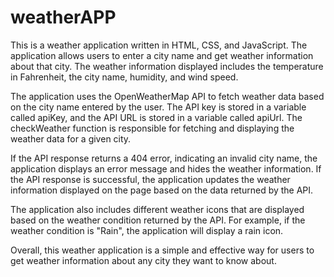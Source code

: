 # weatherAPP


This is a weather application written in HTML, CSS, and JavaScript. The application allows users to enter a city name and get weather information about that city. The weather information displayed includes the temperature in Fahrenheit, the city name, humidity, and wind speed.

The application uses the OpenWeatherMap API to fetch weather data based on the city name entered by the user. The API key is stored in a variable called apiKey, and the API URL is stored in a variable called apiUrl. The checkWeather function is responsible for fetching and displaying the weather data for a given city.

If the API response returns a 404 error, indicating an invalid city name, the application displays an error message and hides the weather information. If the API response is successful, the application updates the weather information displayed on the page based on the data returned by the API.

The application also includes different weather icons that are displayed based on the weather condition returned by the API. For example, if the weather condition is "Rain", the application will display a rain icon.

Overall, this weather application is a simple and effective way for users to get weather information about any city they want to know about.